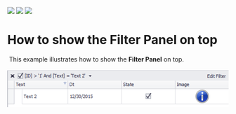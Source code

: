<!-- default badges list -->
![](https://img.shields.io/endpoint?url=https://codecentral.devexpress.com/api/v1/VersionRange/128638291/15.2.9%2B)
[![](https://img.shields.io/badge/Open_in_DevExpress_Support_Center-FF7200?style=flat-square&logo=DevExpress&logoColor=white)](https://supportcenter.devexpress.com/ticket/details/T323677)
[![](https://img.shields.io/badge/📖_How_to_use_DevExpress_Examples-e9f6fc?style=flat-square)](https://docs.devexpress.com/GeneralInformation/403183)
<!-- default badges end -->
# How to show the Filter Panel on top


<p> This example illustrates how to show the <strong>Filter Panel</strong> on top. <br><br><img src="https://raw.githubusercontent.com/DevExpress-Examples/how-to-show-the-filter-panel-on-top-t323677/15.2.9+/media/23264c9d-ad41-11e5-80bf-00155d62480c.png"><br><br></p>
<p><br><br></p>

<br/>


